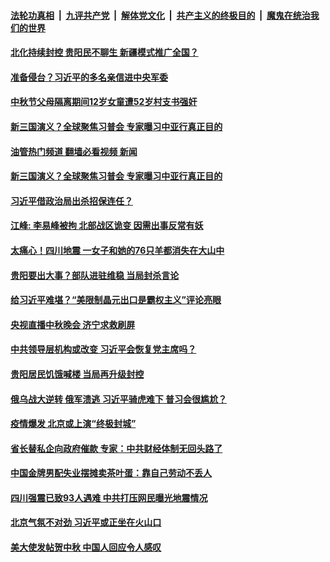 ####  [法轮功真相](../../../../basic/blob/master/README.md?t=09141931) &nbsp;|&nbsp; [九评共产党](../../../../9ping.md/blob/master/README.md?t=09141931) &nbsp;|&nbsp; [解体党文化](../../../../jtdwh.md/blob/master/README.md?t=09141931)  &nbsp;|&nbsp; [共产主义的终极目的](../../../../gczydzjmd.md/blob/master/README.md?t=09141931) &nbsp;|&nbsp; [魔鬼在统治我们的世界](../../../../mgztzwmdsj.md/blob/master/README.md?t=09141931) 

#### [北化持续封控 贵阳民不聊生 新疆模式推广全国？](../pages/soh5/653828.md?t=09141931) 
#### [准备侵台？习近平的多名亲信进中央军委](../pages/soh5/653813.md?t=09141931) 
#### [中秋节父母隔离期间12岁女童遭52岁村支书强奸](../pages/soh5/653708.md?t=09141931) 
#### [新三国演义？全球聚焦习普会  专家曝习中亚行真正目的 ](../pages/soh5/653699.md?t=09141931) 
#### [油管热门频道 翻墙必看视频 新闻](http://45.76.130.85:81/youtube.html?09141931)
#### [新三国演义？全球聚焦习普会  专家曝习中亚行真正目的 ](../pages/soh5/653699.md?t=09141931) 
#### [习近平借政治局出杀招保连任？](../pages/soh5/653624.md?t=09141931) 
#### [江峰: 李易峰被拘 北部战区诡变 因需出事反常有妖 ](../pages/soh5/653675.md?t=09141931) 
#### [太痛心！四川地震 一女子和她的76只羊都消失在大山中](../pages/soh5/653639.md?t=09141931) 
#### [贵阳要出大事？部队进驻维稳 当局封杀言论](../pages/soh5/653609.md?t=09141931) 
#### [给习近平难堪？“美限制晶元出口是霸权主义”评论亮眼](../pages/soh5/653606.md?t=09141931) 
#### [央视直播中秋晚会 济宁求救刷屏 ](../pages/soh5/653525.md?t=09141931) 
#### [中共领导层机构或改变 习近平会恢复党主席吗？](../pages/soh5/653408.md?t=09141931) 
#### [贵阳居民饥饿喊楼 当局再升级封控](../pages/soh5/653384.md?t=09141931) 
#### [俄乌战大逆转  俄军溃逃  习近平骑虎难下 普习会很尴尬？](../pages/soh5/653351.md?t=09141931) 
#### [疫情爆发 北京或上演“终极封城”](../pages/soh5/653285.md?t=09141931) 
#### [省长替私企向政府催款 专家：中共财经体制无回头路了](../pages/soh5/653225.md?t=09141931) 
#### [中国金牌男配失业摆摊卖茶叶蛋：靠自己劳动不丢人](../pages/soh5/653282.md?t=09141931) 
#### [四川强震已致93人遇难 中共打压网民曝光地震情况](../pages/soh5/653300.md?t=09141931) 
#### [北京气氛不对劲 习近平或正坐在火山口](../pages/soh5/653201.md?t=09141931) 
#### [美大使发帖贺中秋 中国人回应令人感叹](../pages/soh5/653204.md?t=09141931) 
<img src='http://gfw-breaker.win/goodnews/indexes/soh5.md' width='0px' height='0px'/>
